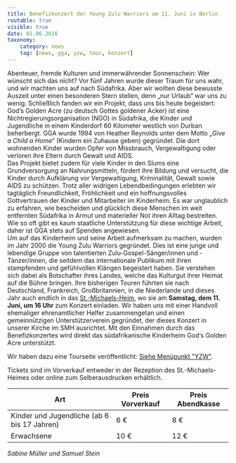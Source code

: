 ```yaml
---
title: Benefizkonzert der Young Zulu Warriors am 11. Juni in Berlin
routable: true
visible: true
date: 01.06.2016
taxonomy:
    category: news
    tag: [news, gga, yzw, tour, konzert]
---
```


Abenteuer, fremde Kulturen und immerwährender Sonnenschein: Wer wünscht sich das nicht? Vor fünf Jahren wurde dieser Traum für uns wahr, und wir machten uns auf nach Südafrika. Aber wir wollten diese bewusste Auszeit unter einen besonderen Stern stellen, denn „nur Urlaub“ war uns zu wenig. Schließlich fanden wir ein Projekt, dass uns bis heute begeistert: God’s Golden Acre (zu deutsch Gottes goldener Acker) ist eine Nichtregierungsorganisation (NGO) in Südafrika, die Kinder und Jugendliche in einem Kinderdorf 60 Kilometer westlich von Durban beherbergt. GGA wurde 1994 von Heather Reynolds unter dem Motto _„Give a Child a Home“_ (Kindern ein Zuhause geben) gegründet. Die dort wohnenden Kinder wurden Opfer von Missbrauch, Vergewaltigung oder verloren ihre Eltern durch Gewalt und AIDS.   
Das Projekt bietet zudem für viele Kinder in den Slums eine Grundversorgung an Nahrungsmitteln, fördert ihre Bildung und versucht, die Kinder durch Aufklärung vor Vergewaltigung, Kriminalität, Gewalt sowie AIDS zu schützen. Trotz aller widrigen Lebendbedingungen erlebten wir tagtäglich Freundlichkeit, Fröhlichkeit und ein hoffnungsvolles Gottvertrauen der Kinder und Mitarbeiter im Kinderheim. Es war unglaublich zu erfahren, wie bescheiden und glücklich diese Menschen im weit entfernten Südafrika in Armut und materieller Not ihren Alltag bestreiten. Wie so oft gibt es kaum staatliche Unterstützung für diese wichtige Arbeit, daher ist GGA stets auf Spenden angewiesen.   
Um auf das Kinderheim und seine Arbeit aufmerksam zu machen, wurden im Jahr 2000 die Young Zulu Warriors gegründet. Dies ist eine junge und lebendige Gruppe von talentierten Zulu-Gospel-Sänger/innen und -Tänzer/innen, die seitdem das internationale Publikum mit ihren stampfenden und gefühlvollen Klängen begeistert haben. Sie verstehen sich dabei als Botschafter ihres Landes, welche das Kulturgut ihrer Heimat auf die Bühne bringen. Ihre bisherigen Touren führten sie nach Deutschland, Frankreich, Großbritannien, in die Niederlande und dieses Jahr auch endlich in das [St.-Michaels-Heim](http://www.st-michaels-heim.de/ "St.-Michaels-Heim"), wo sie am **Samstag, dem 11. Juni, um 16 Uhr** zum Konzert einladen. Wir haben uns mit einer Handvoll ehemaliger ehrenamtlicher Helfer zusammengetan und einen gemeinnützigen Unterstützerverein gegründet, der dieses Konzert in unserer Kirche im SMH ausrichtet. Mit den Einnahmen durch das Benefizkonzertes wird direkt das südafrikanische Kinderheim God‘s Golden Acre unterstützt.   

Wir haben dazu eine Tourseite veröffentlicht: [Siehe Menüpunkt "YZW"](/yzw).

Tickets sind im Vorverkauf entweder in der Rezeption des St.-Michaels-Heimes oder online zum Selberausdrucken erhältlich.   

| Art | Preis Vorverkauf | Preis Abendkasse |
| ------| -----------|-----------|
| Kinder und Jugendliche (ab 6 bis 17 Jahren) | 6 € | 8 € |
| Erwachsene | 10 € | 12 € |

   
_Sabine Müller und Samuel Stein_  